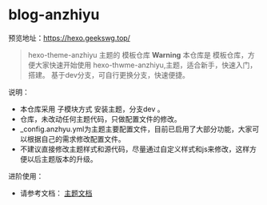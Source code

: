# blog-anzhiyu
预览地址：https://hexo.geekswg.top/

> hexo-theme-anzhiyu 主题的 模板仓库 
> **Warning** 本仓库是 模板仓库，方便大家快速开始使用 hexo-thwme-anzhiyu,主题，适合新手，快速入门，搭建。
> 基于dev分支，可自行更换分支，快速便捷。

说明：

* 本仓库采用 子模块方式 安装主题，分支dev 。
* 仓库，未改动任何主题代码，只做配置文件的修改。 
* _config.anzhyu.yml为主题主要配置文件，目前已启用了大部分功能，大家可以根据自己的需求修改配置文件。
* 不建议直接修改主题样式和源代码，尽量通过自定义样式和js来修改，这样方便以后主题版本的升级。

进阶使用：

* 请参考文档： [主题文档](https://anzhiy.cn/docs/)
